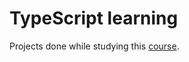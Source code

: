 # TypeScript learning

Projects done while studying this [course][crs].

[crs]: https://www.udemy.com/course/typescript-the-complete-developers-guide
